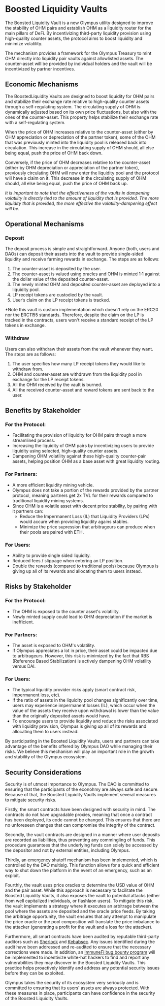 # Boosted Liquidity Vaults

The Boosted Liquidity Vault is a new Olympus utility designed to improve the stability of OHM pairs and establish OHM as a liquidity router for the main pillars of DeFi. By incentivizing third-party liquidity provision using high-quality counter assets, the protocol aims to boost liquidity and minimize volatility.

The mechanism provides a framework for the Olympus Treasury to mint OHM directly into liquidity pair vaults against allowlisted assets. The counter-asset will be provided by individual holders and the vault will be incentivized by partner incentives.

## Economic Mechanisms

The BoostedLiquidity Vaults are designed to boost liquidity for OHM pairs and stabilize their exchange rate relative to high-quality counter assets through a self-regulating system. The circulating supply of OHM is dynamically adjusted based on its own price fluctuations, but also with the ones of the counter-asset. This property helps stabilize their exchange rate with a self-regulating system.

When the price of OHM increases relative to the counter-asset (either by OHM appreciation or depreciation of the partner token), some of the OHM that was previously minted into the liquidity pool is released back into circulation. This increase in the circulating supply of OHM should, all else being equal, push the price of OHM back down.

Conversely, if the price of OHM decreases relative to the counter-asset (either by OHM depreciation or appreciation of the partner token), previously circulating OHM will now enter the liquidity pool and the protocol will have a claim on it. This decrease in the circulating supply of OHM should, all else being equal, push the price of OHM back up.

_It is important to note that the effectiveness of the vaults in dampening volatility is directly tied to the amount of liquidity that is provided. The more liquidity that is provided, the more effective the volatility-dampening effect will be._

## Operational Mechanisms

### Deposit
The deposit process is simple and straightforward. Anyone (both, users and DAOs) can deposit their assets into the vault to provide single-sided liquidity and receive farming rewards in exchange. The steps are as follows:

1. The counter-asset is deposited by the user.
2. The counter-asset is valued using oracles and OHM is minted 1:1 against the dollar value of the deposited counter-asset.
4. The newly minted OHM and deposited counter-asset are deployed into a liquidity pool.
5. LP receipt tokens are custodied by the vault.
6. User’s claim on the LP receipt tokens is tracked.

*Note this vault is custom implementation which doesn't rely on the ERC20 nor the ERC1155 standards. Therefore, despite the claim on the LP is tracked in the contracts, users won't receive a standard receipt of the LP tokens in exchange.

### Withdraw
Users can also withdraw their assets from the vault whenever they want. The steps are as follows:

1.  The user specifies how many LP receipt tokens they would like to withdraw from.
2.  OHM and counter-asset are withdrawn from the liquidity pool in exchange for the LP receipt tokens.
3.  All the OHM received by the vault is burned.
4.  All the received counter-asset and reward tokens are sent back to the user.

## Benefits by Stakeholder

### For the Protocol:
- Facilitating the provision of liquidity for OHM pairs through a more streamlined process.
- Increasing the liquidity of OHM pairs by incentivizing users to provide liquidity using selected, high-quality counter assets.
- Dampening OHM volatility against these high-quality counter-pair assets, helping position OHM as a base asset with great liquidity routing.

### For Partners:
- A more efficient liquidity mining vehicle.
- Olympus does not take a portion of the rewards provided by the partner protocol, meaning partners get 2x TVL for their rewards compared to traditional liquidity mining systems.
- Since OHM is a volatile asset with decent price stability, by pairing with it partners can:
    - Reduce the Impermanent Loss (IL) that Liquidity Providers (LPs) would accure when providing liquidity agains stables.
    - Minimize the price supression that arbitrageurs can produce when their pools are paired with ETH.


### For Users:
- Ability to provide single sided liquidity.
- Reduced fees / slippage when entering an LP position.
- Double the rewards (compared to traditional pools) because Olympus is giving up all of its rewards and allocating them to users instead.

## Risks by Stakeholder

### For the Protocol:
-   The OHM is exposed to the counter asset's volatility.
-   Newly minted supply could lead to OHM depreciation if the market is inefficient.

### For Partners:
-   The asset is exposed to OHM's volatility.
-   If Olympus appreciates a lot in price, their asset could be impacted due to arbitrageurs. However, this risk is minimized by the fact that RBS (Reference Based Stabilization) is actively dampening OHM volatility versus DAI.

### For Users:
- The typical liquidity provider risks apply (smart contract risk, impermanent loss, etc).
- If the ratio of assets in the liquidity pool changes significantly over time, users may experience impermanent losses (IL), which occur when the value of the assets they receive upon withdrawal is lower than the value than the originally deposited assets would have.
- To encourage users to provide liquidity and reduce the risks associated with liquidity provision, Olympus is giving up all of its rewards and allocating them to users instead.

By participating in the Boosted Liquidity Vaults, users and partners can take advantage of the benefits offered by Olympus DAO while managing their risks. We believe this mechanism will play an important role in the growth and stability of the Olympus ecosystem.

## Security Considerations

Security is of utmost importance to Olympus. The DAO is committed to ensuring that the participants of the econohmy are always safe and secure. Because of that, the Boosted Liquidity Vaults implement several measures to mitigate security risks.

Firstly, the smart contracts have been designed with security in mind. The contracts do not have upgradable proxies, meaning that once a contract has been deployed, its code cannot be changed. This ensures that there are no unforeseen changes that can compromise the integrity of the contract.

Secondly, the vault contracts are designed in a manner where user deposits are recorded as liabilities, thus preventing any commingling of funds. This procedure guarantees that the underlying funds can solely be accessed by the depositor and not by external entities, including Olympus.

Thirdly, an emergency shutoff mechanism has been implemented, which is controlled by the DAO multisig. This function allows for a quick and efficient way to shut down the platform in the event of an emergency, such as an exploit.

Fourthly, the vault uses price oracles to determine the USD value of OHM and the pair asset. While this approach is necessary to facilitate the Boosted Liquidity Vaults, it also exposes the vault to potential attacks (either from well capitalized individuals, or flashlaon users). To mitigate this risk, the vault implements a strategy where it executes an arbitrage between the pool where the assets are deposited and the oracle price feeds. By taking the arbitrage opportunity, the vault ensures that any attempt to manipulate the price oracle or the pool composition will translate the price imbalance to the attacker (generating a profit for the vault and a loss for the attacker).

Furthermore, all smart contracts have been audited by reputable third-party auditors such as [Sherlock](https://www.sherlock.xyz/) and [Kebabsec](https://kebabsec.xyz/). Any issues identified during the audit have been addressed and re-audited to ensure that the necessary corrections were made. In addition, an [ImmuneFi bug bounty program](https://immunefi.com/) will be implemented to incentivize white-hat hackers to find and report any vulnerabilities they may discover in the Boosted Liquidity Vaults. This practice helps proactively identify and address any potential security issues before they can be exploited.

Olympus takes the security of its ecosystem very seriously and is committed to ensuring that its users' assets are always protected. With these measures in place, participants can have confidence in the security of the Boosted Liquidity Vaults. 
